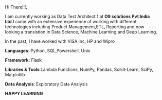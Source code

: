 Hi There!!!,

I am currently working as Data Test Architect 1 at **O9 solutions Pvt India Ltd**.I come with an extensive experience of working with different technologies 
including Product Management,ETL, Reporting and now looking a transistion in Data Science, Machine Learning and Deep Learning.

In the past, I have worked with VISA Inc, HP  and Wipro 

**Languages**: Python, SQL,Powershell, Unix

**Framework:** Flask

**Libraries & Tools**:Lambda Functions, NumPy, Pandas, Scikit-Learn, SciPy, Matplotlib

**Data Analysis**: Exploratory Data Analysis


******HAPPY LEARNING******
